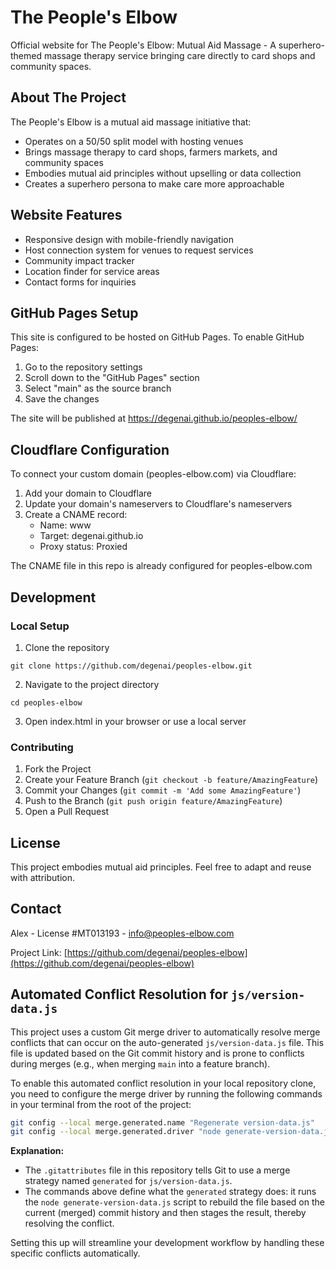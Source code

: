 # The People's Elbow

Official website for The People's Elbow: Mutual Aid Massage - A superhero-themed massage therapy service bringing care directly to card shops and community spaces.

## About The Project

The People's Elbow is a mutual aid massage initiative that:
- Operates on a 50/50 split model with hosting venues
- Brings massage therapy to card shops, farmers markets, and community spaces
- Embodies mutual aid principles without upselling or data collection
- Creates a superhero persona to make care more approachable

## Website Features

- Responsive design with mobile-friendly navigation
- Host connection system for venues to request services
- Community impact tracker
- Location finder for service areas
- Contact forms for inquiries

## GitHub Pages Setup

This site is configured to be hosted on GitHub Pages. To enable GitHub Pages:

1. Go to the repository settings
2. Scroll down to the "GitHub Pages" section
3. Select "main" as the source branch
4. Save the changes

The site will be published at https://degenai.github.io/peoples-elbow/

## Cloudflare Configuration

To connect your custom domain (peoples-elbow.com) via Cloudflare:

1. Add your domain to Cloudflare
2. Update your domain's nameservers to Cloudflare's nameservers
3. Create a CNAME record:
   - Name: www
   - Target: degenai.github.io
   - Proxy status: Proxied

The CNAME file in this repo is already configured for peoples-elbow.com

## Development

### Local Setup

1. Clone the repository
```
git clone https://github.com/degenai/peoples-elbow.git
```

2. Navigate to the project directory
```
cd peoples-elbow
```

3. Open index.html in your browser or use a local server

### Contributing

1. Fork the Project
2. Create your Feature Branch (`git checkout -b feature/AmazingFeature`)
3. Commit your Changes (`git commit -m 'Add some AmazingFeature'`)
4. Push to the Branch (`git push origin feature/AmazingFeature`)
5. Open a Pull Request

## License

This project embodies mutual aid principles. Feel free to adapt and reuse with attribution.

## Contact

Alex - License #MT013193 - info@peoples-elbow.com

Project Link: [https://github.com/degenai/peoples-elbow](https://github.com/degenai/peoples-elbow)

## Automated Conflict Resolution for `js/version-data.js`

This project uses a custom Git merge driver to automatically resolve merge conflicts that can occur on the auto-generated `js/version-data.js` file. This file is updated based on the Git commit history and is prone to conflicts during merges (e.g., when merging `main` into a feature branch).

To enable this automated conflict resolution in your local repository clone, you need to configure the merge driver by running the following commands in your terminal from the root of the project:

```bash
git config --local merge.generated.name "Regenerate version-data.js"
git config --local merge.generated.driver "node generate-version-data.js && git add js/version-data.js"
```

**Explanation:**
*   The `.gitattributes` file in this repository tells Git to use a merge strategy named `generated` for `js/version-data.js`.
*   The commands above define what the `generated` strategy does: it runs the `node generate-version-data.js` script to rebuild the file based on the current (merged) commit history and then stages the result, thereby resolving the conflict.

Setting this up will streamline your development workflow by handling these specific conflicts automatically.